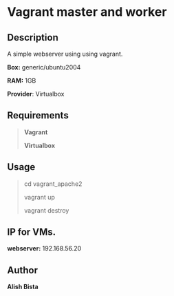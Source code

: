 # Vagrant master and worker

## Description
A simple webserver using using vagrant.

__Box:__ generic/ubuntu2004

__RAM:__ 1GB

__Provider__: Virtualbox


## Requirements
> __Vagrant__
> 
> __Virtualbox__

## Usage
  > cd vagrant_apache2
  > 
  > vagrant up
  > 
  > vagrant destroy

## IP for VMs.
__webserver:__ 192.168.56.20


## Author
__Alish Bista__
